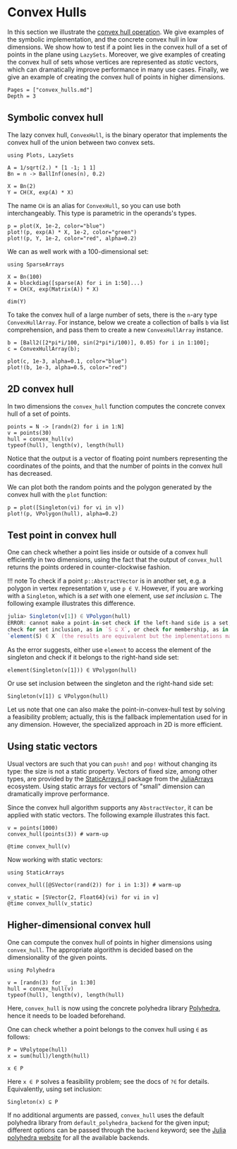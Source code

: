 # Convex Hulls

In this section we illustrate the
[convex hull operation](https://en.wikipedia.org/wiki/Convex_hull).
We give examples of the symbolic implementation, and the concrete convex hull in
low dimensions. We show how to test if a point lies in the convex hull of a set
of points in the plane using `LazySets`.
Moreover, we give examples of creating the convex hull of sets whose vertices
are represented as *static* vectors, which can dramatically improve performance
in many use cases.
Finally, we give an example of creating the convex hull of points in higher
dimensions.

```@contents
Pages = ["convex_hulls.md"]
Depth = 3
```

## Symbolic convex hull

The lazy convex hull, `ConvexHull`, is the binary operator that implements the
convex hull of the union between two convex sets.

```@example example_ch
using Plots, LazySets

A = 1/sqrt(2.) * [1 -1; 1 1]
Bn = n -> BallInf(ones(n), 0.2)

X = Bn(2)
Y = CH(X, exp(A) * X)
```

The name `CH` is an alias for `ConvexHull`, so you can use both interchangeably.
This type is parametric in the operands's types.

```@example example_ch
p = plot(X, 1e-2, color="blue")
plot!(p, exp(A) * X, 1e-2, color="green")
plot!(p, Y, 1e-2, color="red", alpha=0.2)
```

We can as well work with a 100-dimensional set:

```@example example_ch
using SparseArrays

X = Bn(100)
A = blockdiag([sparse(A) for i in 1:50]...)
Y = CH(X, exp(Matrix(A)) * X)

dim(Y)
```

To take the convex hull of a large number of sets, there is the `n`-ary type
`ConvexHullArray`. For instance, below we create a collection of balls `b` via
list comprehension, and pass them to create a new `ConvexHullArray` instance.

```@example example_ch
b = [Ball2([2*pi*i/100, sin(2*pi*i/100)], 0.05) for i in 1:100];
c = ConvexHullArray(b);

plot(c, 1e-3, alpha=0.1, color="blue")
plot!(b, 1e-3, alpha=0.5, color="red")
```

## 2D convex hull

In two dimensions the `convex_hull` function computes the concrete convex hull
of a set of points.

```@example example_ch
points = N -> [randn(2) for i in 1:N]
v = points(30)
hull = convex_hull(v)
typeof(hull), length(v), length(hull)
```

Notice that the output is a vector of floating point numbers representing the
coordinates of the points, and that the number of points in the convex hull has
decreased.

We can plot both the random points and the polygon generated by the convex hull
with the `plot` function:

```@example example_ch
p = plot([Singleton(vi) for vi in v])
plot!(p, VPolygon(hull), alpha=0.2)
```

## Test point in convex hull

One can check whether a point lies inside or outside of a convex hull
efficiently in two dimensions, using the fact that the output of `convex_hull`
returns the points ordered in counter-clockwise fashion.

!!! note
    To check if a point `p::AbstractVector` is in another set, e.g. a polygon in
    vertex representation `V`, use `p ∈ V`. However, if you are working with a
    `Singleton`, which is a *set* with one element, use *set inclusion* `⊆`.
    The following example illustrates this difference.

```julia
julia> Singleton(v[1]) ∈ VPolygon(hull)
ERROR: cannot make a point-in-set check if the left-hand side is a set; either
check for set inclusion, as in `S ⊆ X`, or check for membership, as in
`element(S) ∈ X` (the results are equivalent but the implementations may differ)
```

As the error suggests, either use `element` to access the element of the
singleton and check if it belongs to the right-hand side set:

```@example example_ch
element(Singleton(v[1])) ∈ VPolygon(hull)
```

Or use set inclusion between the singleton and the right-hand side set:

```@example example_ch
Singleton(v[1]) ⊆ VPolygon(hull)
```

Let us note that one can also make the point-in-convex-hull test by solving
a feasibility problem; actually, this is the fallback implementation used for
in any dimension. However, the specialized approach in 2D is more efficient.

## Using static vectors

Usual vectors are such that you can `push!` and `pop!` without changing its
type: the size is not a static property.
Vectors of fixed size, among other types, are provided by the
[StaticArrays.jl](https://github.com/JuliaArrays/StaticArrays.jl) package from
the [JuliaArrays](https://github.com/JuliaArrays) ecosystem.
Using static arrays for vectors of "small" dimension can dramatically improve
performance.

Since the convex hull algorithm supports any `AbstractVector`, it can be applied
with static vectors. The following example illustrates this fact.


```@example example_ch
v = points(1000)
convex_hull(points(3)) # warm-up

@time convex_hull(v)
```

Now working with static vectors:

```@example example_ch
using StaticArrays

convex_hull([@SVector(rand(2)) for i in 1:3]) # warm-up

v_static = [SVector{2, Float64}(vi) for vi in v]
@time convex_hull(v_static)
```

## Higher-dimensional convex hull

One can compute the convex hull of points in higher dimensions using `convex_hull`.
The appropriate algorithm is decided based on the dimensionality of the given
points.

```@example example_ch
using Polyhedra

v = [randn(3) for _ in 1:30]
hull = convex_hull(v)
typeof(hull), length(v), length(hull)
```

Here, `convex_hull` is now using the concrete polyhedra library
[Polyhedra](https://github.com/JuliaPolyhedra/Polyhedra.jl), hence it needs to be
loaded beforehand.

One can check whether a point belongs to the convex hull using `∈` as follows:

```@example example_ch
P = VPolytope(hull)
x = sum(hull)/length(hull)

x ∈ P
```

Here `x ∈ P` solves a feasibility problem; see the docs of `?∈` for details.
Equivalently, using set inclusion:

```@example example_ch
Singleton(x) ⊆ P
```

If no additional arguments are passed, `convex_hull` uses the default polyhedra
library from `default_polyhedra_backend` for the given input; different options
can be passed through the `backend` keyword; see the
[Julia polyhedra website](https://juliapolyhedra.github.io/) for all the available
backends.
